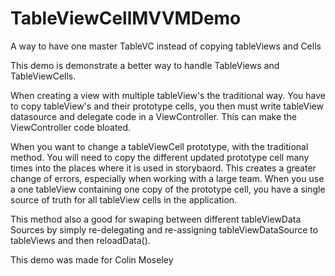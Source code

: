# TableViewCellMVVMDemo
A way to have one master TableVC instead of copying tableViews and Cells


This demo is demonstrate a better way to handle TableViews and TableViewCells.

When creating a view with multiple tableView's the traditional way.  You have to copy tableView's and their prototype cells, you then must write tableView datasource and delegate code in a ViewController.  This can make the ViewController code bloated.

When you want to change a tableViewCell prototype, with the traditional method.  You will need to copy the different updated prototype cell many times into the places where it is used in storybaord.  This creates a greater change of errors, especially when working with a large team.  When you use a one tableView containing one copy of the prototype cell, you have a single source of truth for all tableView cells in the application.

This method also a good for swaping between different tableViewData Sources by simply re-delegating and re-assigning tableViewDataSource to tableViews and then reloadData().

This demo was made for Colin Moseley
